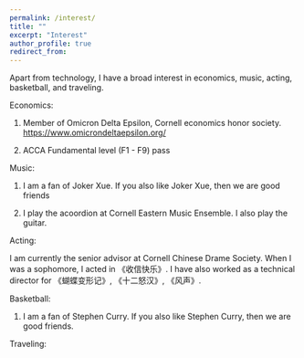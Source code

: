 ```yaml
---
permalink: /interest/
title: ""
excerpt: "Interest"
author_profile: true
redirect_from: 
---
```


Apart from technology, I have a broad interest in economics, music, acting, basketball, and traveling.

Economics:

1. Member of Omicron Delta Epsilon, Cornell economics honor society.   https://www.omicrondeltaepsilon.org/

2. ACCA Fundamental level (F1 - F9) pass

Music:
1. I am a fan of Joker Xue. If you also like Joker Xue, then we are good friends


2. I play the acoordion at Cornell Eastern Music Ensemble. I also play the guitar.


Acting:


I am currently the senior advisor at Cornell Chinese Drame Society. When I was a sophomore, I acted in 《收信快乐》. I have also worked as a technical director for 《蝴蝶变形记》, 《十二怒汉》, 《风声》.



Basketball:

1. I am a fan of Stephen Curry. If you also like Stephen Curry, then we are good friends.


Traveling:

